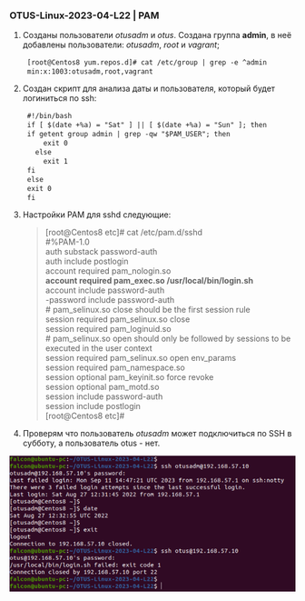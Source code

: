 ### OTUS-Linux-2023-04-L22 | PAM

1. Созданы пользователи *otusadm* и *otus*. Создана группа **admin**, в неё добавлены пользователи: *otusadm*, *root* и *vagrant*;

		[root@Centos8 yum.repos.d]# cat /etc/group | grep -e ^admin  
		min:x:1003:otusadm,root,vagrant

2. Создан скрипт для анализа даты и пользователя, который будет логиниться по ssh:

		#!/bin/bash
		if [ $(date +%a) = "Sat" ] || [ $(date +%a) = "Sun" ]; then
 		if getent group admin | grep -qw "$PAM_USER"; then
    	    exit 0
    	  else
    	    exit 1
    	fi
  		else
    	exit 0
		fi

3. Настройки PAM для sshd следующие:
	
	>[root@Centos8 etc]# cat /etc/pam.d/sshd </br>
	>#%PAM-1.0</br>
	>auth       substack     password-auth</br>
	>auth	   include      postlogin</br>
	>account    required     pam_nologin.so</br>
	>**account	   required		pam_exec.so /usr/local/bin/login.sh**</br>
	>account    include      password-auth</br>
	>-password   include      password-auth</br>
	>\# pam_selinux.so close should be the first session rule</br>
	>session    required     pam_selinux.so close</br>
	>session    required     pam_loginuid.so</br>
	>\# pam_selinux.so open should only be followed by sessions to be executed in the user context</br>
	>session    required     pam_selinux.so open env_params</br>
	>session    required     pam_namespace.so</br>
	>session    optional     pam_keyinit.so force revoke</br>
	>session    optional     pam_motd.so</br>
	>session    include      password-auth</br>
	>session    include      postlogin</br>
	>[root@Centos8 etc]# </br>

4. Проверям что пользователь *otusadm* может подключиться по SSH в субботу, а пользователь otus - нет.

![Пруф](2023-09-11_18_15_10-Window.png)






